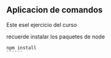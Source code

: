 ## Aplicacion de comandos

Este esel ejercicio del curso


recuerde instalar los paquetes de node 

````````
npm install
``````